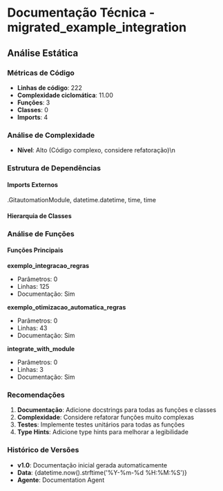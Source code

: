 # Documentação Técnica - migrated_example_integration

## Análise Estática

### Métricas de Código
- **Linhas de código**: 222
- **Complexidade ciclomática**: 11.00
- **Funções**: 3
- **Classes**: 0
- **Imports**: 4

### Análise de Complexidade
- **Nível**: Alto (Código complexo, considere refatoração)\n
### Estrutura de Dependências

#### Imports Externos
.GitautomationModule, datetime.datetime, time, time

#### Hierarquia de Classes

### Análise de Funções

#### Funções Principais
**exemplo_integracao_regras**
- Parâmetros: 0
- Linhas: 125
- Documentação: Sim

**exemplo_otimizacao_automatica_regras**
- Parâmetros: 0
- Linhas: 43
- Documentação: Sim

**integrate_with_module**
- Parâmetros: 0
- Linhas: 3
- Documentação: Sim

### Recomendações

1. **Documentação**: Adicione docstrings para todas as funções e classes
2. **Complexidade**: Considere refatorar funções muito complexas
3. **Testes**: Implemente testes unitários para todas as funções
4. **Type Hints**: Adicione type hints para melhorar a legibilidade

### Histórico de Versões

- **v1.0**: Documentação inicial gerada automaticamente
- **Data**: {datetime.now().strftime('%Y-%m-%d %H:%M:%S')}
- **Agente**: Documentation Agent

